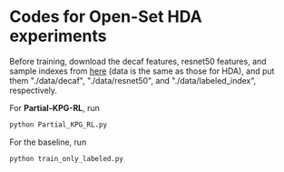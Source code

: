 # Codes for Open-Set HDA experiments

Before training, download the decaf features, resnet50 features, and sample indexes from [here](https://drive.google.com/drive/folders/1kSC_PFkGDWwYApZ6bHYcVBWbf1iOwN1F?usp=sharing) (data is the same as those for HDA), and put them "./data/decaf", "./data/resnet50", and "./data/labeled_index", respectively.

For __Partial-KPG-RL__, run

```bash
python Partial_KPG_RL.py
```

For the baseline, run

```bash
python train_only_labeled.py
```
